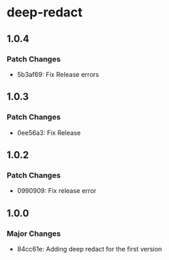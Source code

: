 # deep-redact

## 1.0.4

### Patch Changes

- 5b3af69: Fix Release errors

## 1.0.3

### Patch Changes

- 0ee56a3: Fix Release

## 1.0.2

### Patch Changes

- 0990909: Fix release error

## 1.0.0

### Major Changes

- 84cc61e: Adding deep redact for the first version
